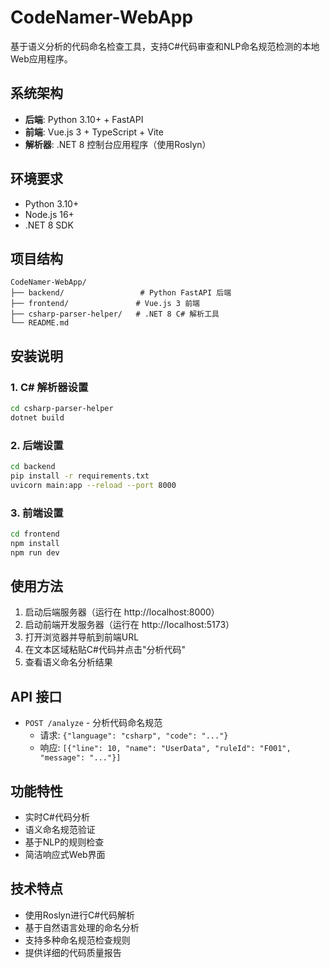 # CodeNamer-WebApp

基于语义分析的代码命名检查工具，支持C#代码审查和NLP命名规范检测的本地Web应用程序。

## 系统架构

- **后端**: Python 3.10+ + FastAPI
- **前端**: Vue.js 3 + TypeScript + Vite
- **解析器**: .NET 8 控制台应用程序（使用Roslyn）

## 环境要求

- Python 3.10+
- Node.js 16+
- .NET 8 SDK

## 项目结构

```
CodeNamer-WebApp/
├── backend/                 # Python FastAPI 后端
├── frontend/               # Vue.js 3 前端
├── csharp-parser-helper/   # .NET 8 C# 解析工具
└── README.md
```

## 安装说明

### 1. C# 解析器设置

```bash
cd csharp-parser-helper
dotnet build
```

### 2. 后端设置

```bash
cd backend
pip install -r requirements.txt
uvicorn main:app --reload --port 8000
```

### 3. 前端设置

```bash
cd frontend
npm install
npm run dev
```

## 使用方法

1. 启动后端服务器（运行在 http://localhost:8000）
2. 启动前端开发服务器（运行在 http://localhost:5173）
3. 打开浏览器并导航到前端URL
4. 在文本区域粘贴C#代码并点击"分析代码"
5. 查看语义命名分析结果

## API 接口

- `POST /analyze` - 分析代码命名规范
  - 请求: `{"language": "csharp", "code": "..."}`
  - 响应: `[{"line": 10, "name": "UserData", "ruleId": "F001", "message": "..."}]`

## 功能特性

- 实时C#代码分析
- 语义命名规范验证
- 基于NLP的规则检查
- 简洁响应式Web界面

## 技术特点

- 使用Roslyn进行C#代码解析
- 基于自然语言处理的命名分析
- 支持多种命名规范检查规则
- 提供详细的代码质量报告
